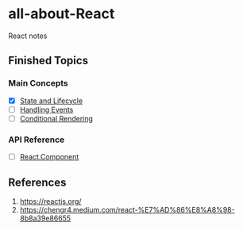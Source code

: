 # all-about-React

React notes

## Finished Topics

### Main Concepts

- [x] [State and Lifecycle](https://reactjs.org/docs/state-and-lifecycle.html)
- [ ] [Handling Events](https://reactjs.org/docs/handling-events.html)
- [ ] [Conditional Rendering](https://reactjs.org/docs/conditional-rendering.html)

### API Reference

- [ ] [React.Component](https://reactjs.org/docs/react-component.html)

## References

1. https://reactjs.org/
2. https://chengr4.medium.com/react-%E7%AD%86%E8%A8%98-8b8a39e86655
